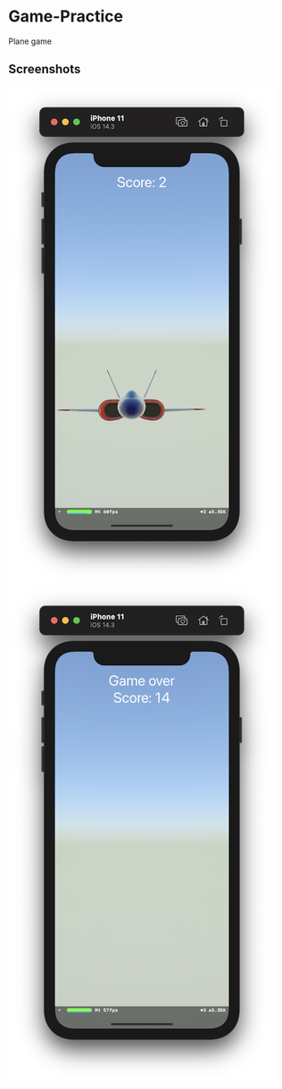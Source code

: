 # Game-Practice

Plane game

## Screenshots

![Screnshot 1](https://github.com/DmitrySuhoversky/Game-Practice/blob/main/Game%20Practice/Screenshots/Screenshot01.png?raw=true)
![Screnshot 2](https://github.com/DmitrySuhoversky/Game-Practice/blob/main/Game%20Practice/Screenshots/Screenshot02.png?raw=true)
